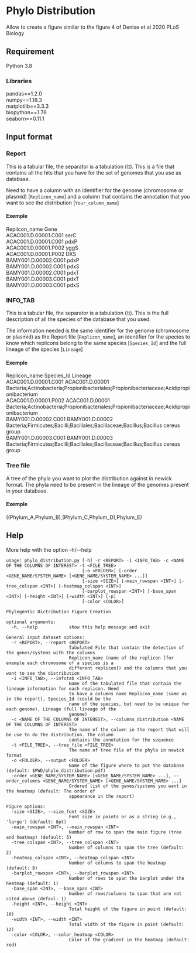 # Phylo Distribution

Allow to create a figure similar to the figure 4 of Denise et al 2020 PLoS Biology

## Requirement

Python 3.8

### Libraries

pandas==1.2.0  
numpy==1.18.3  
matplotlib==3.3.3  
biopython==1.76  
seaborn==0.11.1  

## Input format

### Report 

This is a tabular file, the separator is a tabulation (\t). This is a file that contains all the hits that you have for the set of genomes that you use as database.

Need to have a column with an identifier for the genome (chromosome or plasmid) [`Replicon_name`] and a column that contains the annotation that you want to see the distribution [`Your_column_name`]

#### Exemple

Replicon_name	Gene  
ACAC001.D.00001.C001	serC  
ACAC001.D.00001.C001	pdxP  
ACAC001.D.00001.P002	yggS  
ACAC001.D.00001.P002	DXS  
BAMY001.D.00002.C001	pdxP  
BAMY001.D.00002.C001	pdxS  
BAMY001.D.00002.C001	pdxT  
BAMY001.D.00003.C001	pdxT  
BAMY001.D.00003.C001	pdxS  

### INFO_TAB

This is a tabular file, the separator is a tabulation (\t). This is the full description of all the species of the database that you used.

The information needed is the same identifier for the genome (chromosome or plasmid) as the Report file [`Replicon_name`], an identifier for the species to know which replicons belong to the same species [`Species_Id`] and the full lineage of the species [`Lineage`]

#### Exemple

Replicon_name	Species_Id	Lineage  
ACAC001.D.00001.C001	ACAC001.D.00001	Bacteria;Actinobacteria;Propionibacteriales;Propionibacteriaceae;Acidipropionibacterium  
ACAC001.D.00001.P002	ACAC001.D.00001	Bacteria;Actinobacteria;Propionibacteriales;Propionibacteriaceae;Acidipropionibacterium  
BAMY001.D.00002.C001	BAMY001.D.00002	Bacteria;Firmicutes;Bacilli;Bacillales;Bacillaceae;Bacillus;Bacillus cereus group  
BAMY001.D.00003.C001	BAMY001.D.00003	Bacteria;Firmicutes;Bacilli;Bacillales;Bacillaceae;Bacillus;Bacillus cereus group  


### Tree file 

A tree of the phyla you want to plot the distribution against in newick format. The phyla need to be present in the lineage of the genomes present in your database.

#### Exemple 

((Phylum_A,Phylum_B),(Phylum_C,Phylum_D),Phylum_E)

## Help

More help with the option -h/--help 

```
usage: phylo_distribution.py [-h] -r <REPORT> -i <INFO_TAB> -c <NAME OF THE COLUMNS OF INTEREST> -t <FILE_TREE>
                             [-o <FOLDER>] [-order <GENE_NAME/SYSTEM_NAME> [<GENE_NAME/SYSTEM_NAME> ...]]
                             [-size <SIZE>] [-main_rowspan <INT>] [-tree_colspan <INT>] [-heatmap_colspan <INT>]
                             [-barplot_rowspan <INT>] [-base_span <INT>] [-height <INT>] [-width <INT>] [-p]
                             [-color <COLOR>]

Phylegentic Dictribution Figure Creation

optional arguments:
  -h, --help            show this help message and exit

General input dataset options:
  -r <REPORT>, --report <REPORT>
                        Tabulated File that contain the detection of the genes/systems with the columns
                        Replicon_name (name of the replicon [for exemple each chromosome of a species is a
                        different replicon]) and the columns that you want to see the distribution
  -i <INFO_TAB>, --infotab <INFO_TAB>
                        Name of the tabulated file that contain the lineage information for each replicon. Need
                        to have a columns name Replicon_name (same as in the report), Species_Id (could be the
                        name of the species, but need to be unique for each genome), Lineage (full lineage of the
                        genome)
  -c <NAME OF THE COLUMNS OF INTEREST>, --columns_distribution <NAME OF THE COLUMNS OF INTEREST>
                        The name of the column in the report that will be use to do the distribution. The column
                        contains the annotation for the sequence
  -t <FILE_TREE>, --tree_file <FILE_TREE>
                        The name of tree file of the phyla in newick format
  -o <FOLDER>, --output <FOLDER>
                        Name of the figure where to put the database (default: $PWD/phylo_distribution.pdf)
  -order <GENE_NAME/SYSTEM_NAME> [<GENE_NAME/SYSTEM_NAME> ...], --order_columns <GENE_NAME/SYSTEM_NAME> [<GENE_NAME/SYSTEM_NAME> ...]
                        Ordered list of the genes/systems you want in the heatmap (default: The order of
                        appearance in the report)

Figure options:
  -size <SIZE>, --size_font <SIZE>
                        Font size in points or as a string (e.g., 'large') (default: 8pt)
  -main_rowspan <INT>, --main_rowspan <INT>
                        Number of row to span the main figure (tree and heatmap) (default: 5)
  -tree_colspan <INT>, --tree_colspan <INT>
                        Number of columns to span the tree (default: 2)
  -heatmap_colspan <INT>, --heatmap_colspan <INT>
                        Number of columns to span the heatmap (default: 8)
  -barplot_rowspan <INT>, --barplot_rowspan <INT>
                        Number of rows to span the barplot under the heatmap (default: 1)
  -base_span <INT>, --base_span <INT>
                        Number of rows/columns to span that are not cited above (defaul: 1)
  -height <INT>, --height <INT>
                        Total height of the figure in point (default: 10)
  -width <INT>, --width <INT>
                        Total width of the figure in point (default: 12)
  -color <COLOR>, --color_heatmap <COLOR>
                        Color of the gradient in the heatmap (default: red)
```
